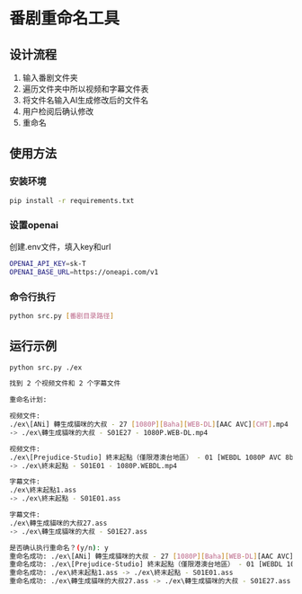 # 番剧重命名工具

## 设计流程

1. 输入番剧文件夹
2. 遍历文件夹中所以视频和字幕文件表
3. 将文件名输入AI生成修改后的文件名
4. 用户检阅后确认修改
5. 重命名


## 使用方法

### 安装环境
```bash
pip install -r requirements.txt
```

### 设置openai
创建.env文件，填入key和url
```bash
OPENAI_API_KEY=sk-T
OPENAI_BASE_URL=https://oneapi.com/v1
```

### 命令行执行

```bash
python src.py [番剧目录路径]
```


## 运行示例
```bash
python src.py ./ex

找到 2 个视频文件和 2 个字幕文件

重命名计划:

视频文件:
./ex\[ANi] 轉生成貓咪的大叔 - 27 [1080P][Baha][WEB-DL][AAC AVC][CHT].mp4
-> ./ex\轉生成貓咪的大叔 - S01E27 - 1080P.WEB-DL.mp4

视频文件:
./ex\[Prejudice-Studio] 終末起點（僅限港澳台地區） - 01 [WEBDL 1080P AVC 8bit AAC MP4][繁体内挂].mp4
-> ./ex\終末起點 - S01E01 - 1080P.WEBDL.mp4

字幕文件:
./ex\終末起點1.ass
-> ./ex\終末起點 - S01E01.ass

字幕文件:
./ex\轉生成貓咪的大叔27.ass
-> ./ex\轉生成貓咪的大叔 - S01E27.ass

是否确认执行重命名？(y/n): y
重命名成功: ./ex\[ANi] 轉生成貓咪的大叔 - 27 [1080P][Baha][WEB-DL][AAC AVC][CHT].mp4 -> ./ex\轉生成貓咪的大叔 - S01E27 - 1080P.WEB-DL.mp4
重命名成功: ./ex\[Prejudice-Studio] 終末起點（僅限港澳台地區） - 01 [WEBDL 1080P AVC 8bit AAC MP4][繁体内挂].mp4 -> ./ex\終末起點 - S01E01 - 1080P.WEBDL.mp4
重命名成功: ./ex\終末起點1.ass -> ./ex\終末起點 - S01E01.ass
重命名成功: ./ex\轉生成貓咪的大叔27.ass -> ./ex\轉生成貓咪的大叔 - S01E27.ass
```




